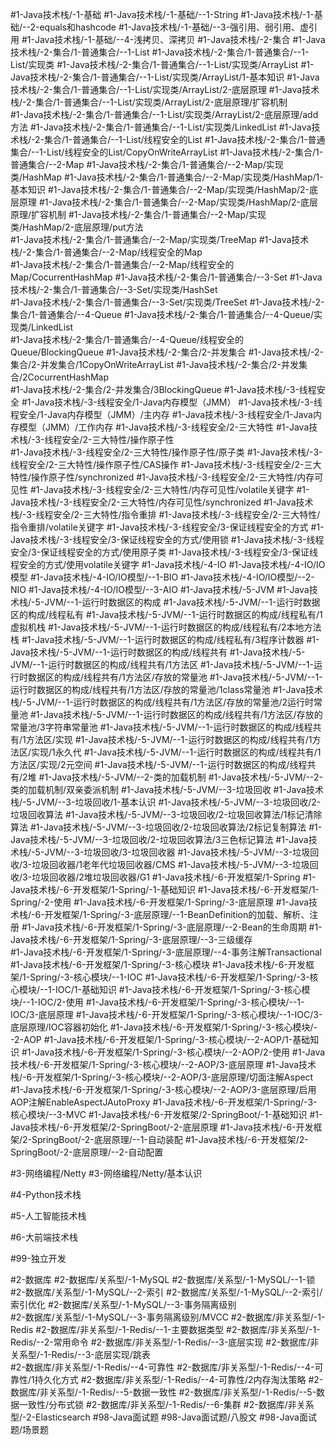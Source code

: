 #1-Java技术栈/-1-基础 
#1-Java技术栈/-1-基础/--1-String 
#1-Java技术栈/-1-基础/--2-equals和hashcode 
#1-Java技术栈/-1-基础/--3-强引用、弱引用、虚引用 
#1-Java技术栈/-1-基础/--4-浅拷贝、深拷贝 
#1-Java技术栈/-2-集合
#1-Java技术栈/-2-集合/1-普通集合/--1-List 
#1-Java技术栈/-2-集合/1-普通集合/--1-List/实现类 
#1-Java技术栈/-2-集合/1-普通集合/--1-List/实现类/ArrayList
#1-Java技术栈/-2-集合/1-普通集合/--1-List/实现类/ArrayList/1-基本知识
#1-Java技术栈/-2-集合/1-普通集合/--1-List/实现类/ArrayList/2-底层原理
#1-Java技术栈/-2-集合/1-普通集合/--1-List/实现类/ArrayList/2-底层原理/扩容机制  
#1-Java技术栈/-2-集合/1-普通集合/--1-List/实现类/ArrayList/2-底层原理/add方法 
#1-Java技术栈/-2-集合/1-普通集合/--1-List/实现类/LinkedList 
#1-Java技术栈/-2-集合/1-普通集合/--1-List/线程安全的List 
#1-Java技术栈/-2-集合/1-普通集合/--1-List/线程安全的List/CopyOnWriteArrayList
#1-Java技术栈/-2-集合/1-普通集合/--2-Map
#1-Java技术栈/-2-集合/1-普通集合/--2-Map/实现类/HashMap 
#1-Java技术栈/-2-集合/1-普通集合/--2-Map/实现类/HashMap/1-基本知识
#1-Java技术栈/-2-集合/1-普通集合/--2-Map/实现类/HashMap/2-底层原理
#1-Java技术栈/-2-集合/1-普通集合/--2-Map/实现类/HashMap/2-底层原理/扩容机制
#1-Java技术栈/-2-集合/1-普通集合/--2-Map/实现类/HashMap/2-底层原理/put方法     
#1-Java技术栈/-2-集合/1-普通集合/--2-Map/实现类/TreeMap 
#1-Java技术栈/-2-集合/1-普通集合/--2-Map/线程安全的Map  
#1-Java技术栈/-2-集合/1-普通集合/--2-Map/线程安全的Map/CocurrentHashMap 
#1-Java技术栈/-2-集合/1-普通集合/--3-Set
#1-Java技术栈/-2-集合/1-普通集合/--3-Set/实现类/HashSet    
#1-Java技术栈/-2-集合/1-普通集合/--3-Set/实现类/TreeSet 
#1-Java技术栈/-2-集合/1-普通集合/--4-Queue 
#1-Java技术栈/-2-集合/1-普通集合/--4-Queue/实现类/LinkedList  
#1-Java技术栈/-2-集合/1-普通集合/--4-Queue/线程安全的Queue/BlockingQueue 
#1-Java技术栈/-2-集合/2-并发集合 
#1-Java技术栈/-2-集合/2-并发集合/1CopyOnWriteArrayList 
#1-Java技术栈/-2-集合/2-并发集合/2CocurrentHashMap  
#1-Java技术栈/-2-集合/2-并发集合/3BlockingQueue 
#1-Java技术栈/-3-线程安全
#1-Java技术栈/-3-线程安全/1-Java内存模型（JMM） 
#1-Java技术栈/-3-线程安全/1-Java内存模型（JMM）/主内存 
#1-Java技术栈/-3-线程安全/1-Java内存模型（JMM）/工作内存 
#1-Java技术栈/-3-线程安全/2-三大特性
#1-Java技术栈/-3-线程安全/2-三大特性/操作原子性  
#1-Java技术栈/-3-线程安全/2-三大特性/操作原子性/原子类
#1-Java技术栈/-3-线程安全/2-三大特性/操作原子性/CAS操作 
#1-Java技术栈/-3-线程安全/2-三大特性/操作原子性/synchronized 
#1-Java技术栈/-3-线程安全/2-三大特性/内存可见性
#1-Java技术栈/-3-线程安全/2-三大特性/内存可见性/volatile关键字
#1-Java技术栈/-3-线程安全/2-三大特性/内存可见性/synchronized 
#1-Java技术栈/-3-线程安全/2-三大特性/指令重排 
#1-Java技术栈/-3-线程安全/2-三大特性/指令重排/volatile关键字 
#1-Java技术栈/-3-线程安全/3-保证线程安全的方式
#1-Java技术栈/-3-线程安全/3-保证线程安全的方式/使用锁
#1-Java技术栈/-3-线程安全/3-保证线程安全的方式/使用原子类 
#1-Java技术栈/-3-线程安全/3-保证线程安全的方式/使用volatile关键字 
#1-Java技术栈/-4-IO 
#1-Java技术栈/-4-IO/IO模型
#1-Java技术栈/-4-IO/IO模型/--1-BIO
#1-Java技术栈/-4-IO/IO模型/--2-NIO
#1-Java技术栈/-4-IO/IO模型/--3-AIO 
#1-Java技术栈/-5-JVM 
#1-Java技术栈/-5-JVM/--1-运行时数据区的构成 
#1-Java技术栈/-5-JVM/--1-运行时数据区的构成/线程私有
#1-Java技术栈/-5-JVM/--1-运行时数据区的构成/线程私有/1虚拟机栈
#1-Java技术栈/-5-JVM/--1-运行时数据区的构成/线程私有/2本地方法栈
#1-Java技术栈/-5-JVM/--1-运行时数据区的构成/线程私有/3程序计数器
#1-Java技术栈/-5-JVM/--1-运行时数据区的构成/线程共有 
#1-Java技术栈/-5-JVM/--1-运行时数据区的构成/线程共有/1方法区 
#1-Java技术栈/-5-JVM/--1-运行时数据区的构成/线程共有/1方法区/存放的常量池 
#1-Java技术栈/-5-JVM/--1-运行时数据区的构成/线程共有/1方法区/存放的常量池/1class常量池
#1-Java技术栈/-5-JVM/--1-运行时数据区的构成/线程共有/1方法区/存放的常量池/2运行时常量池 
#1-Java技术栈/-5-JVM/--1-运行时数据区的构成/线程共有/1方法区/存放的常量池/3字符串常量池 
#1-Java技术栈/-5-JVM/--1-运行时数据区的构成/线程共有/1方法区/实现 
#1-Java技术栈/-5-JVM/--1-运行时数据区的构成/线程共有/1方法区/实现/1永久代 
#1-Java技术栈/-5-JVM/--1-运行时数据区的构成/线程共有/1方法区/实现/2元空间 
#1-Java技术栈/-5-JVM/--1-运行时数据区的构成/线程共有/2堆 
#1-Java技术栈/-5-JVM/--2-类的加载机制
#1-Java技术栈/-5-JVM/--2-类的加载机制/双亲委派机制 
#1-Java技术栈/-5-JVM/--3-垃圾回收 
#1-Java技术栈/-5-JVM/--3-垃圾回收/1-基本认识 
#1-Java技术栈/-5-JVM/--3-垃圾回收/2-垃圾回收算法 
#1-Java技术栈/-5-JVM/--3-垃圾回收/2-垃圾回收算法/1标记清除算法
#1-Java技术栈/-5-JVM/--3-垃圾回收/2-垃圾回收算法/2标记复制算法 
#1-Java技术栈/-5-JVM/--3-垃圾回收/2-垃圾回收算法/3三色标记算法 
#1-Java技术栈/-5-JVM/--3-垃圾回收/3-垃圾回收器 
#1-Java技术栈/-5-JVM/--3-垃圾回收/3-垃圾回收器/1老年代垃圾回收器/CMS
#1-Java技术栈/-5-JVM/--3-垃圾回收/3-垃圾回收器/2堆垃圾回收器/G1 
#1-Java技术栈/-6-开发框架/1-Spring
#1-Java技术栈/-6-开发框架/1-Spring/-1-基础知识 
#1-Java技术栈/-6-开发框架/1-Spring/-2-使用 
#1-Java技术栈/-6-开发框架/1-Spring/-3-底层原理 
#1-Java技术栈/-6-开发框架/1-Spring/-3-底层原理/--1-BeanDefinition的加载、解析、注册 
#1-Java技术栈/-6-开发框架/1-Spring/-3-底层原理/--2-Bean的生命周期 
#1-Java技术栈/-6-开发框架/1-Spring/-3-底层原理/--3-三级缓存   
#1-Java技术栈/-6-开发框架/1-Spring/-3-底层原理/--4-事务注解Transactional 
#1-Java技术栈/-6-开发框架/1-Spring/-3-核心模块 
#1-Java技术栈/-6-开发框架/1-Spring/-3-核心模块/--1-IOC 
#1-Java技术栈/-6-开发框架/1-Spring/-3-核心模块/--1-IOC/1-基础知识 
#1-Java技术栈/-6-开发框架/1-Spring/-3-核心模块/--1-IOC/2-使用 
#1-Java技术栈/-6-开发框架/1-Spring/-3-核心模块/--1-IOC/3-底层原理
#1-Java技术栈/-6-开发框架/1-Spring/-3-核心模块/--1-IOC/3-底层原理/IOC容器初始化 
#1-Java技术栈/-6-开发框架/1-Spring/-3-核心模块/--2-AOP 
#1-Java技术栈/-6-开发框架/1-Spring/-3-核心模块/--2-AOP/1-基础知识
#1-Java技术栈/-6-开发框架/1-Spring/-3-核心模块/--2-AOP/2-使用 
#1-Java技术栈/-6-开发框架/1-Spring/-3-核心模块/--2-AOP/3-底层原理 
#1-Java技术栈/-6-开发框架/1-Spring/-3-核心模块/--2-AOP/3-底层原理/切面注解Aspect 
#1-Java技术栈/-6-开发框架/1-Spring/-3-核心模块/--2-AOP/3-底层原理/启用AOP注解EnableAspectJAutoProxy 
#1-Java技术栈/-6-开发框架/1-Spring/-3-核心模块/--3-MVC 
#1-Java技术栈/-6-开发框架/2-SpringBoot/-1-基础知识
#1-Java技术栈/-6-开发框架/2-SpringBoot/-2-底层原理 
#1-Java技术栈/-6-开发框架/2-SpringBoot/-2-底层原理/--1-自动装配 
#1-Java技术栈/-6-开发框架/2-SpringBoot/-2-底层原理/--2-自动配置 
	
#3-网络编程/Netty 
#3-网络编程/Netty/基本认识

#4-Python技术栈 

#5-人工智能技术栈

#6-大前端技术栈

#99-独立开发

#2-数据库 
#2-数据库/关系型/-1-MySQL
#2-数据库/关系型/-1-MySQL/--1-锁      
#2-数据库/关系型/-1-MySQL/--2-索引
#2-数据库/关系型/-1-MySQL/--2-索引/索引优化 
#2-数据库/关系型/-1-MySQL/--3-事务隔离级别  
#2-数据库/关系型/-1-MySQL/--3-事务隔离级别/MVCC 
#2-数据库/非关系型/-1-Redis 
#2-数据库/非关系型/-1-Redis/--1-主要数据类型 
#2-数据库/非关系型/-1-Redis/--2-常用命令 
#2-数据库/非关系型/-1-Redis/--3-底层实现
#2-数据库/非关系型/-1-Redis/--3-底层实现/跳表  
#2-数据库/非关系型/-1-Redis/--4-可靠性 
#2-数据库/非关系型/-1-Redis/--4-可靠性/1持久化方式 
#2-数据库/非关系型/-1-Redis/--4-可靠性/2内存淘汰策略 
#2-数据库/非关系型/-1-Redis/--5-数据一致性 
#2-数据库/非关系型/-1-Redis/--5-数据一致性/分布式锁 
#2-数据库/非关系型/-1-Redis/--6-集群 
#2-数据库/非关系型/-2-Elasticsearch 
#98-Java面试题
#98-Java面试题/八股文
#98-Java面试题/场景题  


